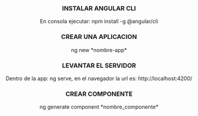 <h3 align="center">INSTALAR ANGULAR CLI</h3>
<p align="center">En consola ejecutar: npm install -g @angular/cli</p>
<h3 align="center">CREAR UNA APLICACION</h3>
<p align="center">ng new *nombre-app*</p>
<h3 align="center">LEVANTAR EL SERVIDOR</h3>
<p align="center">Dentro de la app: ng serve, en el navegador la url es: http://localhost:4200/</p>
<h3 align="center" color ="">CREAR COMPONENTE</h3>
<p align="center">ng generate component *nombre_componente*</p>